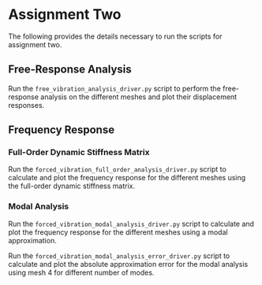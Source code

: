 # Assignment Two
The following provides the details necessary to run the scripts for assignment two.

## Free-Response Analysis
Run the `free_vibration_analysis_driver.py` script to perform the free-response analysis on the different meshes and plot their displacement responses.

## Frequency Response

### Full-Order Dynamic Stiffness Matrix
Run the `forced_vibration_full_order_analysis_driver.py` script to calculate and plot the frequency response for the different meshes using the full-order dynamic stiffness matrix.

### Modal Analysis
Run the `forced_vibration_modal_analysis_driver.py` script to calculate and plot the frequency response for the different meshes using a modal approximation.

Run the `forced_vibration_modal_analysis_error_driver.py` script to calculate and plot the absolute approximation error for the modal analysis using mesh 4 for different number of modes.
